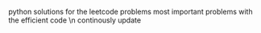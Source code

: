 python solutions for the leetcode problems
most important problems
with the efficient code
\n continously update




